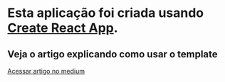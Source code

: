 # Esta aplicação foi criada usando [Create React App](https://github.com/facebook/create-react-app).

## Veja o artigo explicando como usar o template
[Acessar artigo no medium](https://medium.com/@brunoandrade.me/criando-um-blog-com-reactjs-planilhas-google-b50bebab23d7)


